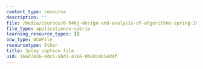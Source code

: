 ```yaml
---
content_type: resource
description: ''
file: /media/courses/6-046j-design-and-analysis-of-algorithms-spring-2015/166d78260dc15bd1a1660b691ab5ed4f_eHZifpgyH_4.vtt
file_type: application/x-subrip
learning_resource_types: []
ocw_type: OCWFile
resourcetype: Other
title: 3play caption file
uid: 166d7826-0dc1-5bd1-a166-0b691ab5ed4f
---
```


